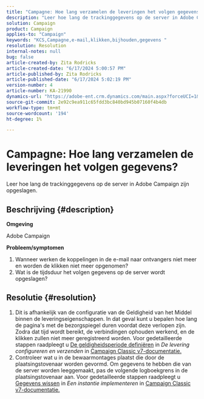 ```yaml
---
title: "Campagne: Hoe lang verzamelen de leveringen het volgen gegevens?"
description: "Leer hoe lang de trackinggegevens op de server in Adobe Campaign zijn opgeslagen."
solution: Campaign
product: Campaign
applies-to: "Campaign"
keywords: "KCS,Campagne,e-mail,klikken,bijhouden,gegevens "
resolution: Resolution
internal-notes: null
bug: false
article-created-by: Zita Rodricks
article-created-date: "6/17/2024 5:00:57 PM"
article-published-by: Zita Rodricks
article-published-date: "6/17/2024 5:02:19 PM"
version-number: 4
article-number: KA-21990
dynamics-url: "https://adobe-ent.crm.dynamics.com/main.aspx?forceUCI=1&pagetype=entityrecord&etn=knowledgearticle&id=50a4df23-cb2c-ef11-840a-002248084fbb"
source-git-commit: 2e92c9ea911c65fdd3bc840bd945b07160f4b4db
workflow-type: tm+mt
source-wordcount: '194'
ht-degree: 1%

---
```


# Campagne: Hoe lang verzamelen de leveringen het volgen gegevens?


Leer hoe lang de trackinggegevens op de server in Adobe Campaign zijn opgeslagen.

## Beschrijving {#description}


<b>Omgeving</b>

Adobe Campaign

<b>Probleem/symptomen</b>

1. Wanneer werken de koppelingen in de e-mail naar ontvangers niet meer en worden de klikken niet meer opgenomen?
2. Wat is de tijdsduur het volgen gegevens op de server wordt opgeslagen?



## Resolutie {#resolution}


1. Dit is afhankelijk van de configuratie van de Geldigheid van het Middel binnen de leveringseigenschappen. In dat geval kunt u bepalen hoe lang de pagina&#39;s met de bezorgspiegel duren voordat deze verlopen zijn. Zodra dat tijd wordt bereikt, de verbindingen ophouden werkend, en de klikken zullen niet meer geregistreerd worden. Voor gedetailleerde stappen raadpleegt u [De geldigheidsperiode definiëren](https://experienceleague.adobe.com/docs/campaign-classic/using/sending-messages/key-steps-when-creating-a-delivery/steps-sending-the-delivery.html?lang=en#defining-validity-period) in *De levering configureren en verzenden* in [Campaign Classic v7-documentatie.](https://experienceleague.adobe.com/en/docs/campaign-classic)
2. Controleer wat u in de bewaarmontages plaatst die door de plaatsingstovenaar worden gevormd. Om gegevens te hebben die van de server worden leeggemaakt, pas de volgende logboekgrens in de plaatsingstovenaar aan. Voor gedetailleerde stappen raadpleegt u [Gegevens wissen](https://experienceleague.adobe.com/docs/campaign-classic/using/installing-campaign-classic/initial-configuration/deploying-an-instance.html?lang=en#purging-data) in *Een instantie implementeren* in [Campaign Classic v7-documentatie.](https://experienceleague.adobe.com/en/docs/campaign-classic)

